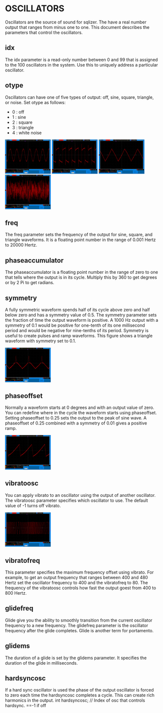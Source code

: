 # OSCILLATORS

Oscillators are the source of sound for sqlizer.  The have a real
number output that ranges from minus one to one.  This document
describes the parameters that control the oscillators.

## idx

The idx parameter is a read-only number between 0 and 99 that is
assigned to the 100 oscillators in the system.  Use this to 
uniquely address a particular oscillator.


## otype

Oscillators can have one of five types of output: off, sine, square,
triangle, or noise.  Set otype as follows:
- 0 : off
- 1 : sine
- 2 : square
- 3 : triangle
- 4 : white noise

<img src=osc_sine.jpg width=150> <img src=osc_square.jpg width=150>
<img src=osc_triangle.jpg width=150> <img src=osc_noise.jpg width=150>


## freq

The freq parameter sets the frequency of the output for sine, square, and
triangle waveforms.  It is a floating point number in the range of 0.001
Hertz to 20000 Hertz.

## phaseaccumulator

The phaseaccumulator is a floating point number in the range of zero to one
that tells where the output is in its cycle.  Multiply this by 360 to get
degrees or by 2 Pi to get radians.

## symmetry

A fully symmetric waveform spends half of its cycle above zero and half
below zero and has a symmetry value of 0.5.  The symmetry parameter sets
the fraction of time the output waveform is positive.  A 1000 Hz output
with a symmetry of 0.1 would be positive for one-tenth of its one millisecond
period and would be negative for nine-tenths of its period.  Symmetry
is useful to create pulses and ramp waveforms.  This figure shows a
triangle waveform with symmetry set to 0.1.

<img src=osc_symmetry.jpg width=150>

## phaseoffset

Normally a waveform starts at 0 degrees and with an output value of zero.
You can redefine where in the cycle the waveform starts using phaseoffset.
Setting phaseoffset to 0.25 sets the output to the peak of sine wave.
A phaseoffset of 0.25 combined with a symmetry of 0.01 gives a positive ramp.

<img src=osc_ramp.jpg width=150>

## vibratoosc

You can apply vibrato to an oscillator using the output of another oscillator.
The vibratoosc parameter specifies which oscillator to use.  The default
value of -1 turns off vibrato.

<img src=osc_vibrato.jpg width=150>

## vibratofreq

This parameter specifies the maximum frequency offset using vibrato.  For
example, to get an output frequency that ranges between 400 and 480 Hertz
set the oscillator frequency to 400 and the vibratofreq to 80.  The
frequency of the vibratoosc controls how fast the output goest from
400 to 800 Hertz.

## glidefreq

Glide give you the ability to smoothly transition from the current
oscillator frequency to a new frequency.  The glidefreq parameter is
the oscillator frequency after the glide completes.   Glide is another
term for portamento.

## glidems

The duration of a glide is set by the glidems parameter.  It specifies
the duration of the glide in milliseconds.

## hardsyncosc

If a hard sync oscillator is used the phase of the output oscillator is
forced to zero each time the hardsyncosc completes a cycle.  This can
create rich harmonics in the output.
    int      hardsyncosc;      // Index of osc that controls hardsync.  ==-1 if off


